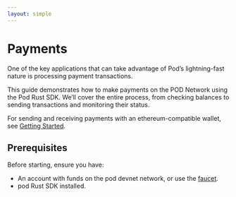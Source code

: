 ```yaml
---
layout: simple
---
```


<div>

# Payments

One of the key applications that can take advantage of Pod’s lightning-fast nature is processing payment transactions.

This guide demonstrates how to make payments on the POD Network using the Pod Rust SDK. We’ll cover the entire process, from checking balances to sending transactions and monitoring their status.

For sending and receiving payments with an ethereum-compatible wallet, see [Getting Started](/getting-started).

## Prerequisites

Before starting, ensure you have:

- An account with funds on the pod devnet network, or use the [faucet](https://faucet.dev.pod.network/).
- pod Rust SDK installed.

</div>